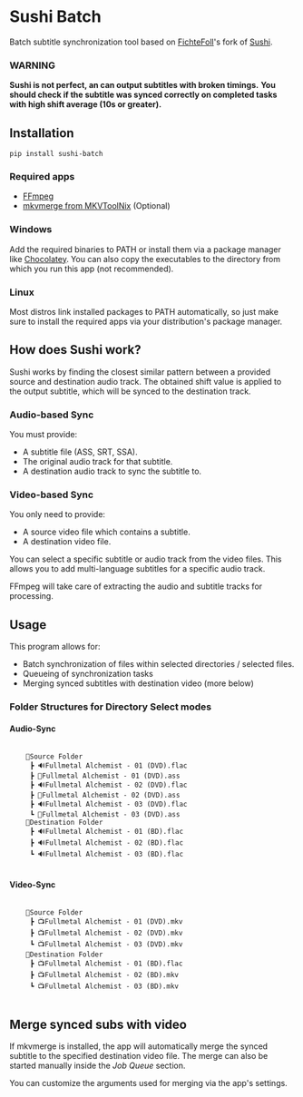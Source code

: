 # Sushi Batch
Batch subtitle synchronization tool based on [FichteFoll](https://github.com/FichteFoll/Sushi)'s fork of [Sushi](https://github.com/tp7/Sushi).

### WARNING
**Sushi is not perfect, an can output subtitles with broken timings.** **You should check if the subtitle was synced correctly on completed tasks with high shift average (10s or greater).**

## Installation

`pip install sushi-batch`

### Required apps
* [FFmpeg](https://ffmpeg.org/download.html)
* [mkvmerge from MKVToolNix](https://mkvtoolnix.download/downloads.html) (Optional)
  
### Windows
Add the required binaries to PATH or install them via a package manager like [Chocolatey](https://chocolatey.org/). You can also copy the executables to the directory from which you run this app (not recommended).

### Linux
Most distros link installed packages to PATH automatically, so just make sure to install the required apps via your distribution's package manager.

## How does Sushi work?
Sushi works by finding the closest similar pattern between a provided source and destination audio track. The obtained shift value is applied to the output subtitle, which will be synced to the destination track.

### Audio-based Sync
You must provide:
* A subtitle file (ASS, SRT, SSA).
* The original audio track for that subtitle.
* A destination audio track to sync the subtitle to.

### Video-based Sync
You only need to provide:
* A source video file which contains a subtitle.
* A destination video file. 

You can select a specific subtitle or audio track from the video files. This allows you to add multi-language subtitles for a specific audio track.

FFmpeg will take care of extracting the audio and subtitle tracks for processing. 

## Usage
This program allows for:
* Batch synchronization of files within selected directories / selected files.
* Queueing of synchronization tasks
* Merging synced subtitles with destination video (more below)

### Folder Structures for Directory Select modes
#### Audio-Sync
<pre>
  <code>
    📂Source Folder
     ┣ 🔊Fullmetal Alchemist - 01 (DVD).flac
     ┣ 📜Fullmetal Alchemist - 01 (DVD).ass
     ┣ 🔊Fullmetal Alchemist - 02 (DVD).flac
     ┣ 📜Fullmetal Alchemist - 02 (DVD).ass
     ┣ 🔊Fullmetal Alchemist - 03 (DVD).flac
     ┗ 📜Fullmetal Alchemist - 03 (DVD).ass
    📂Destination Folder
     ┣ 🔊Fullmetal Alchemist - 01 (BD).flac
     ┣ 🔊Fullmetal Alchemist - 02 (BD).flac
     ┗ 🔊Fullmetal Alchemist - 03 (BD).flac
  </code>
</pre>

#### Video-Sync
<pre>
  <code>
    📂Source Folder
     ┣ 📺Fullmetal Alchemist - 01 (DVD).mkv
     ┣ 📺Fullmetal Alchemist - 02 (DVD).mkv
     ┗ 📺Fullmetal Alchemist - 03 (DVD).mkv
    📂Destination Folder
     ┣ 📺Fullmetal Alchemist - 01 (BD).flac
     ┣ 📺Fullmetal Alchemist - 02 (BD).mkv
     ┗ 📺Fullmetal Alchemist - 03 (BD).mkv
  </code>
</pre>

## Merge synced subs with video
If mkvmerge is installed, the app will automatically merge the synced subtitle to the specified destination video file. The merge can also be started manually inside the *Job Queue* section.

You can customize the arguments used for merging via the app's settings.
